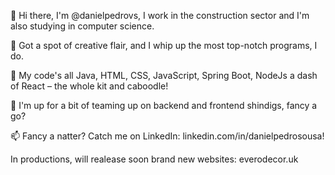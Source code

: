 👋 Hi there, I'm @danielpedrovs, I work in the construction sector and I'm also studying in computer science.

🧠 Got a spot of creative flair, and I whip up the most top-notch programs, I do.

🌱 My code's all Java, HTML, CSS, JavaScript, Spring Boot, NodeJs a dash of React – the whole kit and caboodle!

💞️ I'm up for a bit of teaming up on backend and frontend shindigs, fancy a go?

📫 Fancy a natter? Catch me on LinkedIn: linkedin.com/in/danielpedrosousa!

In productions, will realease soon brand new websites:
everodecor.uk




<!---
danielpedrovs/danielpedrovs is a ✨ special ✨ repository because its `README.md` (this file) appears on your GitHub profile.
You can click the Preview link to take a look at your changes.
--->
